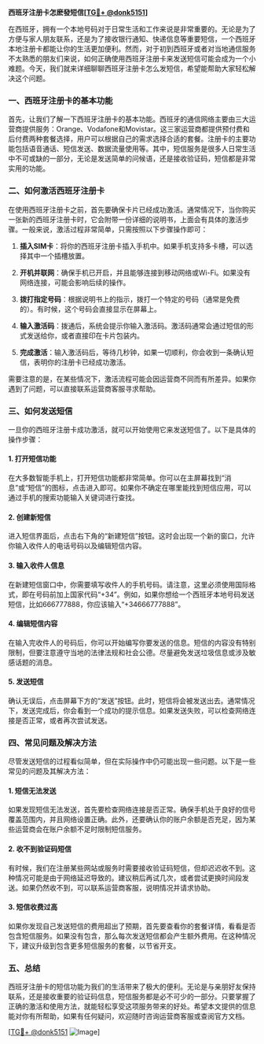 **西班牙注册卡怎麽發短信[[TG💪+ @donk5151](https://t.me/s/donk5151)]**

在西班牙，拥有一个本地号码对于日常生活和工作来说是非常重要的。无论是为了方便与家人朋友联系，还是为了接收银行通知、快递信息等重要短信，一个西班牙本地注册卡都能让你的生活更加便利。然而，对于初到西班牙或者对当地通信服务不太熟悉的朋友们来说，如何正确使用西班牙注册卡来发送短信可能会成为一个小难题。今天，我们就来详细聊聊西班牙注册卡怎么发短信，希望能帮助大家轻松解决这个问题。

### 一、西班牙注册卡的基本功能

首先，让我们了解一下西班牙注册卡的基本功能。西班牙的通信网络主要由三大运营商提供服务：Orange、Vodafone和Movistar。这三家运营商都提供预付费和后付费两种套餐选择，用户可以根据自己的需求选择合适的套餐。注册卡的主要功能包括语音通话、短信发送、数据流量使用等。其中，短信服务是很多人日常生活中不可或缺的一部分，无论是发送简单的问候语，还是接收验证码，短信都是非常实用的功能。

### 二、如何激活西班牙注册卡

在使用西班牙注册卡之前，首先要确保卡片已经成功激活。通常情况下，当你购买一张新的西班牙注册卡时，它会附带一份详细的说明书，上面会有具体的激活步骤。一般来说，激活过程非常简单，只需按照以下步骤操作即可：

1. **插入SIM卡**：将你的西班牙注册卡插入手机中。如果手机支持多卡槽，可以选择其中一个插槽放置。
   
2. **开机并联网**：确保手机已开启，并且能够连接到移动网络或Wi-Fi。如果没有网络连接，可能会影响后续的操作。

3. **拨打指定号码**：根据说明书上的指示，拨打一个特定的号码（通常是免费的）。有时候，这个号码会直接显示在屏幕上。

4. **输入激活码**：拨通后，系统会提示你输入激活码。激活码通常会通过短信的形式发送给你，或者直接印在卡片包装内。

5. **完成激活**：输入激活码后，等待几秒钟，如果一切顺利，你会收到一条确认短信，表明你的注册卡已经成功激活。

需要注意的是，在某些情况下，激活流程可能会因运营商不同而有所差异。如果你遇到了问题，可以直接联系运营商客服寻求帮助。

### 三、如何发送短信

一旦你的西班牙注册卡成功激活，就可以开始使用它来发送短信了。以下是具体的操作步骤：

#### 1. 打开短信功能

在大多数智能手机上，打开短信功能都非常简单。你可以在主屏幕找到“消息”或“短信”的图标，点击进入即可。如果你不确定在哪里能找到短信应用，可以通过手机的搜索功能输入关键词进行查找。

#### 2. 创建新短信

进入短信界面后，点击右下角的“新建短信”按钮。这时会出现一个新的窗口，允许你输入收件人的电话号码以及编辑短信内容。

#### 3. 输入收件人信息

在新建短信窗口中，你需要填写收件人的手机号码。请注意，这里必须使用国际格式，即在号码前加上国家代码“+34”。例如，如果你想给一个西班牙本地号码发送短信，比如666777888，你应该输入“+34666777888”。

#### 4. 编辑短信内容

在输入完收件人的号码后，你可以开始编写你要发送的信息。短信的内容没有特别限制，但要注意遵守当地的法律法规和社会公德。尽量避免发送垃圾信息或涉及敏感话题的消息。

#### 5. 发送短信

确认无误后，点击屏幕下方的“发送”按钮。此时，短信将会被发送出去。通常情况下，发送完成后，你会看到一个成功的提示信息。如果发送失败，可以检查网络连接是否正常，或者再次尝试发送。

### 四、常见问题及解决方法

尽管发送短信的过程看似简单，但在实际操作中仍可能出现一些问题。以下是一些常见的问题及其解决方法：

#### 1. 短信无法发送

如果发现短信无法发送，首先要检查网络连接是否正常。确保手机处于良好的信号覆盖范围内，并且网络设置正确。此外，还要确认你的账户余额是否充足，因为某些运营商会在账户余额不足时限制短信服务。

#### 2. 收不到验证码短信

有时候，我们在注册某些网站或服务时需要接收验证码短信，但却迟迟收不到。这种情况可能是由于网络延迟导致的。建议稍后再试几次，或者尝试更换时间段发送。如果仍然收不到，可以联系运营商客服，说明情况并请求协助。

#### 3. 短信收费过高

如果你发现自己发送短信的费用超出了预期，首先要查看你的套餐详情，看看是否包含短信服务。如果没有包含，那么每次发送短信都会产生额外费用。在这种情况下，建议升级到包含更多短信服务的套餐，以节省开支。

### 五、总结

西班牙注册卡的短信功能为我们的生活带来了极大的便利。无论是与亲朋好友保持联系，还是接收重要的验证码信息，短信服务都是必不可少的一部分。只要掌握了正确的激活和使用方法，就能轻松享受这项服务带来的好处。希望本文提供的信息能对你有所帮助，如果有任何疑问，欢迎随时咨询运营商客服或查阅官方文档。

[[TG💪+ @donk5151](https://t.me/s/donk5151) ![Image](https://i.postimg.cc/rwNCRYN7/Snipaste-2025-04-30-17-27-05.png)]